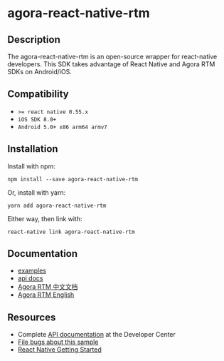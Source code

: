# agora-react-native-rtm

## Description

The agora-react-native-rtm is an open-source wrapper for react-native developers. This SDK takes advantage of React Native and Agora RTM SDKs on Android/iOS.

## Compatibility
  * `>= react native 0.55.x`
  * `iOS SDK 8.0+`
  * `Android 5.0+ x86 arm64 armv7`

## Installation

Install with npm:

 `npm install --save agora-react-native-rtm`

Or, install with yarn:

 `yarn add agora-react-native-rtm`

Either way, then link with:

 `react-native link agora-react-native-rtm`

## Documentation
  * [examples](./examples)
  * [api docs](https://agoraio.github.io/agora-react-native-rtm/latest/)
  * [Agora RTM 中文文档](https://docs.agora.io/cn/Real-time-Messaging/product_rtm?platform=All%20Platforms)
  * [Agora RTM English](https://docs.agora.io/en/Real-time-Messaging/product_rtm?platform=All%20Platforms)


## Resources
* Complete [API documentation](https://docs.agora.io/en/) at the Developer Center
* [File bugs about this sample](https://github.com/AgoraIO/agora-react-native-rtm/issues)
* [React Native Getting Started](https://facebook.github.io/react-native/docs/getting-started.html)
